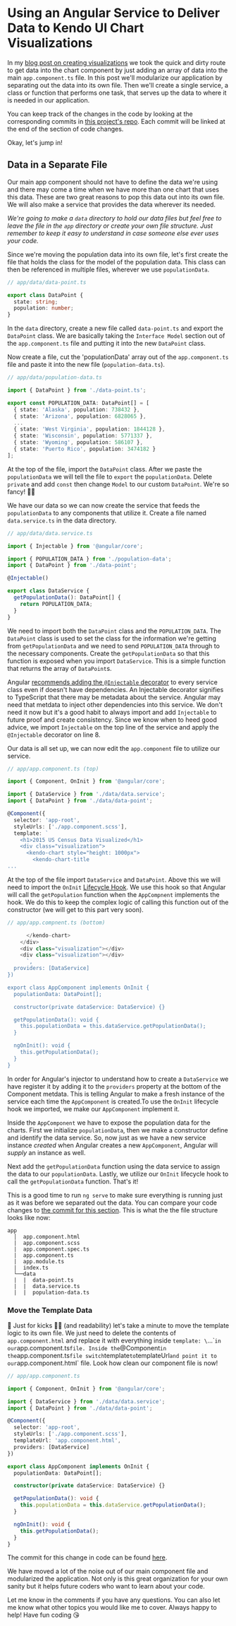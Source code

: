 # Using an Angular Service to Deliver Data to Kendo UI Chart Visualizations
In my [blog post on creating visualizations](http://www.telerik.com/blogs/visualizing-data-on-the-web-with-kendo-ui-for-angular-2)
we took the quick and dirty route to get data into the chart component by
just adding an array of data into the main `app.component.ts` file. In this
post we'll modularize our application by separating out the data into its own file. Then we'll create a single service, a class or function that performs one task, that serves up the data to where it is needed in our application.

You can keep track of the changes in the code by looking at the corresponding
commits in [this project's repo](https://github.com/tzmanics/charts_data-binding). Each
commit will be linked at the end of the section of code changes.

Okay, let's jump in!

## Data in a Separate File
Our main app component should not have to define the data we're using and
there may come a time when we have more than one chart that uses this data.
These are two great reasons to pop this data out into its own file. We will
also make a service that provides the data wherever its needed.

*We're going to make a `data` directory to hold our data files but feel free to
leave the file in the `app` directory or create your own file structure. Just
remember to keep it easy to understand in case someone else ever uses
your code.*

Since we're moving the population data into its own file, let's first create
the file that holds the class for the model of the population data. This class
can then be referenced in multiple files, wherever we use `populationData`.

```ts
// app/data/data-point.ts

export class DataPoint {
  state: string;
  population: number;
}
```

In the `data` directory, create a new file called `data-point.ts` and export
the `DataPoint` class. We are basically taking the `Interface Model` section
out of the `app.component.ts` file and putting it into the new `DataPoint`
class.

Now create a file, cut the 'populationData' array out of the `app.component.ts`
file and paste it into the new file (`population-data.ts`).

```ts
// app/data/population-data.ts

import { DataPoint } from './data-point.ts';

export const POPULATION_DATA: DataPoint[] = [
  { state: 'Alaska', population: 738432 },
  { state: 'Arizona', population: 6828065 },
  ...
  { state: 'West Virginia', population: 1844128 },
  { state: 'Wisconsin', population: 5771337 },
  { state: 'Wyoming', population: 586107 },
  { state: 'Puerto Rico', population: 3474182 }
];
```

At the top of the file, import the `DataPoint` class. After we paste the
`populationData` we will tell the file to `export` the `populationData`. Delete
`private` and add `const` then change `Model` to our custom `DataPoint`. We're
so fancy! 💅🏻

We have our data so we can now create the service that feeds the `populationData` to any components that utilize it. Create a file named `data.service.ts` in the data directory.

```ts
// app/data/data.service.ts

import { Injectable } from '@angular/core';

import { POPULATION_DATA } from './population-data';
import { DataPoint } from './data-point';

@Injectable()

export class DataService {
  getPopulationData(): DataPoint[] {
    return POPULATION_DATA;
  }
}
```

We need to import both the `DataPoint` class and the `POPULATION_DATA`. The
`DataPoint` class is used to set the class for the information we're getting
from `getPopulationData` and we need to send `POPULATION_DATA` through to the
necessary components. Create the `getPopulationData` so that this function is
exposed when you import `DataService`. This is a simple function that returns
the array of `DataPoint`s.

Angular [recommends adding the `@Injectable`
decorator](https://angular.io/docs/ts/latest/guide/dependency-injection.html#!#injectable)
to every service class even if doesn't have dependencies. An Injectable
decorator signifies to TypeScript that there may be metadata about the service.
Angular may need that metdata to inject other dependencies into this service.
We don't need it now but it's a good habit to always import and add
`Injectable` to future proof and create consistency. Since we know when to heed
good advice, we import `Injectable` on the top line of the service and apply
the `@Injectable` decorator on line 8.

Our data is all set up, we can now edit the `app.component` file to utilize
our service.

```ts
// app/app.component.ts (top)

import { Component, OnInit } from '@angular/core';

import { DataService } from './data/data.service';
import { DataPoint } from './data/data-point';

@Component({
  selector: 'app-root',
  styleUrls: ['./app.component.scss'],
  template: `
    <h1>2015 US Census Data Visualized</h1>
    <div class="visualization">
      <kendo-chart style="height: 1000px">
        <kendo-chart-title
...
```

At the top of the file import `DataService` and `DataPoint`. Above
this we will need to import the `OnInit` [Lifecycle
Hook](https://angular.io/docs/ts/latest/guide/lifecycle-hooks.html). We use
this hook so that Angular will call the `getPopulation` function when the `AppCompnent` implements the hook. We do this to keep the complex logic of calling this function out of the constructor (we will get to this part very soon).

```ts
// app/app.compnent.ts (bottom)

      </kendo-chart>
    </div>
    <div class="visualization"></div>
    <div class="visualization"></div>
      `,
  providers: [DataService]
})

export class AppComponent implements OnInit {
  populationData: DataPoint[];

  constructor(private dataService: DataService) {}

  getPopulationData(): void {
    this.populationData = this.dataService.getPopulationData();
  }

  ngOnInit(): void {
    this.getPopulationData();
  }
}
```

In order for Angular's injector to understand how to create a `DataService` we
have register it by adding it to the `providers` property at the bottom of the
Component metdata. This is telling Angular to make a fresh instance of the
service each time the `AppComponent` is created.To use the `OnInit` lifecycle hook we imported, we make our `AppComponent`
implement it.

Inside the `AppComponent` we have to expose the population data
for the charts. First we initialize `populationData`, then we make a
constructor define and identify the data service. So, now just as we have a new
service instance _created_ when Angular creates a new `AppComponent`, Angular
will _supply_ an instance as well.

Next add the `getPopulationData` function using the data service to assign the
data to our `populationData`. Lastly, we utilize our `OnInit` lifecycle hook to
call the `getPopulationData` function. That's it!

This is a good time to run `ng serve` to make sure everything is running just
as it was before we separated out the data. You can compare your code changes
to [the commit for this
section](https://github.com/tzmanics/charts_data-binding/commit/6bfb1135f66893cca0382627bdbdc973f31654a3).
This is what the the file structure looks like now:

```
app
  │  app.component.html
  |  app.component.scss
  |  app.component.spec.ts
  |  app.component.ts
  |  app.module.ts
  |  index.ts
  └──data
  |  |  data-point.ts
  |  |  data.service.ts
  |  |  population-data.ts
```

### Move the Template Data ###
🕺 Just for kicks 💃🏻 (and readability) let's take a minute to move the template logic to its own file. We just need to delete the contents of `app.component.html` and replace it with everything inside `template: \`...\``
in our `app.component.ts` file. Inside the `@Component` in the
`app.component.ts` file switch `template` to `templateUrl` and point it to
our `app.component.html` file. Look how clean our component file is now!

```ts
// app/app.component.ts

import { Component, OnInit } from '@angular/core';

import { DataService } from './data/data.service';
import { DataPoint } from './data/data-point';

@Component({
  selector: 'app-root',
  styleUrls: ['./app.component.scss'],
  templateUrl: 'app.component.html',
  providers: [DataService]
})

export class AppComponent implements OnInit {
  populationData: DataPoint[];

  constructor(private dataService: DataService) {}

  getPopulationData(): void {
    this.populationData = this.dataService.getPopulationData();
  }

  ngOnInit(): void {
    this.getPopulationData();
  }
}
```

The commit for this change in code can be found
[here](https://github.com/tzmanics/charts_data-binding/commit/0e9fe37abb157395c7b467c15822f585edfc2641).

We have moved a lot of the noise out of our main component file and modularized the application. Not only is this great organization for your own sanity but it helps future coders who want to learn about your code.

Let me know in the comments if you have any questions. You can also let me know what other topics you would like me to cover. Always happy to help! Have fun coding 😘
